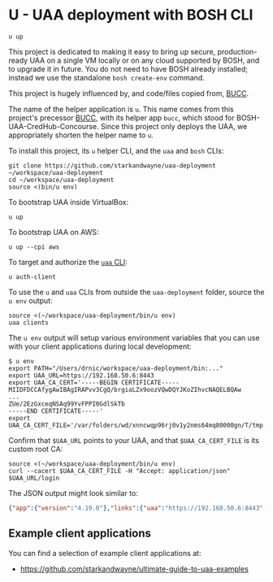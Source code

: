 # U - UAA deployment with BOSH CLI

```plain
u up
```

This project is dedicated to making it easy to bring up secure, production-ready UAA on a single VM locally or on any cloud supported by BOSH, and to upgrade it in future. You do not need to have BOSH already installed; instead we use the standalone `bosh create-env` command.

This project is hugely influenced by, and code/files copied from, [BUCC](https://github.com/starkandwayne/bucc).

The name of the helper application is `u`. This name comes from this project's precessor [BUCC](https://github.com/starkandwayne/bucc), with its helper app `bucc`, which stood for BOSH-UAA-CredHub-Concourse. Since this project only deploys the UAA, we appropriately shorten the helper name to `u`.

To install this project, its `u` helper CLI, and the `uaa` and `bosh` CLIs:

```plain
git clone https://github.com/starkandwayne/uaa-deployment ~/workspace/uaa-deployment
cd ~/workspace/uaa-deployment
source <(bin/u env)
```

To bootstrap UAA inside VirtualBox:

```plain
u up
```

To bootstrap UAA on AWS:

```plain
u up --cpi aws
```

To target and authorize the [`uaa` CLI](https://github.com/cloudfoundry-incubator/uaa-cli):

```plain
u auth-client
```

To use the `u` and `uaa` CLIs from outside the `uaa-deployment` folder, source the `u env` output:

```plain
source <(~/workspace/uaa-deployment/bin/u env)
uaa clients
```

The `u env` output will setup various environment variables that you can use with your client applications during local development:

```plain
$ u env
export PATH="/Users/drnic/workspace/uaa-deployment/bin:..."
export UAA_URL=https://192.168.50.6:8443
export UAA_CA_CERT='-----BEGIN CERTIFICATE-----
MIIDFDCCAfygAwIBAgIRAPvv3CgQ/brgiaLZx9oozVQwDQYJKoZIhvcNAQELBQAw
...
ZUe/2EzGxceqNSAq99YvFPPI0GdlSkTb
-----END CERTIFICATE-----'
export UAA_CA_CERT_FILE='/var/folders/wd/xnncwqp96rj0v1y2nms64mq80000gn/T/tmp.lDvhJEpT/ca.pem'
```

Confirm that `$UAA_URL` points to your UAA, and that `$UAA_CA_CERT_FILE` is its custom root CA:

```plain
source <(~/workspace/uaa-deployment/bin/u env)
curl --cacert $UAA_CA_CERT_FILE -H "Accept: application/json" $UAA_URL/login
```

The JSON output might look similar to:

```json
{"app":{"version":"4.19.0"},"links":{"uaa":"https://192.168.50.6:8443","passwd":"/forgot_password","login":"https://192.168.50.6:8443","register":"/create_account"},"zone_name":"uaa","entityID":"192.168.50.6:8443","commit_id":"7897100","idpDefinitions":{},"prompts":{"username":["text","Email"],"password":["password","Password"]},"timestamp":"2018-06-13T12:02:09-0700"}
```

## Example client applications

You can find a selection of example client applications at:

* https://github.com/starkandwayne/ultimate-guide-to-uaa-examples

